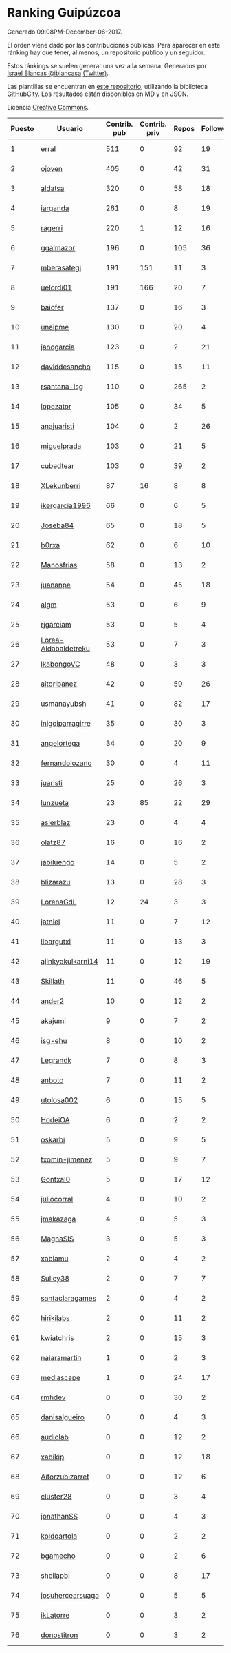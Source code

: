 # Ranking Guipúzcoa

Generado 09:08PM-December-06-2017.

El orden viene dado por las contribuciones públicas. Para aparecer en este ránking hay que tener, al menos, un repositorio público y un seguidor.

Estos ránkings se suelen generar una vez a la semana. Generados por [Israel Blancas @iblancasa](https://github.com/iblancasa/) [(Twitter)](https://twitter.com/iblancasa).

Las plantillas se encuentran en [este repositorio](https://github.com/iblancasa/GH-Spanish-Ranking), utilizando la biblioteca [GitHubCity](https://github.com/iblancasa/GitHubCity). Los resultados están disponibles en MD y en JSON.

Licencia [Creative Commons](https://creativecommons.org/licenses/by/4.0/).

| Puesto   |  Usuario  | Contrib. pub | Contrib. priv |Repos| Followers | Desde |  Avatar  |
|----------|-----------|--------------|---------------|-----|-----------|-------|----------|
|1|[erral](https://github.com/erral)|511|0|92|19|2011-05-29|![erral](https://avatars2.githubusercontent.com/u/817365)|
|2|[ojoven](https://github.com/ojoven)|405|0|42|31|2011-05-06|![ojoven](https://avatars1.githubusercontent.com/u/772734)|
|3|[aldatsa](https://github.com/aldatsa)|320|0|58|18|2013-06-19|![aldatsa](https://avatars2.githubusercontent.com/u/4741986)|
|4|[iarganda](https://github.com/iarganda)|261|0|8|19|2013-04-02|![iarganda](https://avatars3.githubusercontent.com/u/4041131)|
|5|[ragerri](https://github.com/ragerri)|220|1|12|16|2010-09-28|![ragerri](https://avatars0.githubusercontent.com/u/419327)|
|6|[ggalmazor](https://github.com/ggalmazor)|196|0|105|36|2010-02-18|![ggalmazor](https://avatars1.githubusercontent.com/u/205913)|
|7|[mberasategi](https://github.com/mberasategi)|191|151|11|3|2011-04-19|![mberasategi](https://avatars0.githubusercontent.com/u/738823)|
|8|[uelordi01](https://github.com/uelordi01)|191|166|20|7|2015-04-22|![uelordi01](https://avatars1.githubusercontent.com/u/12067904)|
|9|[baiofer](https://github.com/baiofer)|137|0|16|3|2014-03-01|![baiofer](https://avatars2.githubusercontent.com/u/6826590)|
|10|[unaipme](https://github.com/unaipme)|130|0|20|4|2014-11-24|![unaipme](https://avatars0.githubusercontent.com/u/9933703)|
|11|[janogarcia](https://github.com/janogarcia)|123|0|2|21|2009-03-06|![janogarcia](https://avatars1.githubusercontent.com/u/60790)|
|12|[daviddesancho](https://github.com/daviddesancho)|115|0|15|11|2011-11-07|![daviddesancho](https://avatars2.githubusercontent.com/u/1177446)|
|13|[rsantana-isg](https://github.com/rsantana-isg)|110|0|265|2|2016-05-10|![rsantana-isg](https://avatars1.githubusercontent.com/u/19290111)|
|14|[lopezator](https://github.com/lopezator)|105|0|34|5|2013-10-26|![lopezator](https://avatars0.githubusercontent.com/u/5780637)|
|15|[anajuaristi](https://github.com/anajuaristi)|104|0|2|26|2010-01-21|![anajuaristi](https://avatars3.githubusercontent.com/u/186591)|
|16|[miguelprada](https://github.com/miguelprada)|103|0|21|5|2011-03-19|![miguelprada](https://avatars0.githubusercontent.com/u/678580)|
|17|[cubedtear](https://github.com/cubedtear)|103|0|39|2|2012-04-06|![cubedtear](https://avatars0.githubusercontent.com/u/1618573)|
|18|[XLekunberri](https://github.com/XLekunberri)|87|16|8|8|2015-02-04|![XLekunberri](https://avatars1.githubusercontent.com/u/10845905)|
|19|[ikergarcia1996](https://github.com/ikergarcia1996)|66|0|6|5|2016-04-29|![ikergarcia1996](https://avatars1.githubusercontent.com/u/18737249)|
|20|[Joseba84](https://github.com/Joseba84)|65|0|18|5|2013-09-30|![Joseba84](https://avatars0.githubusercontent.com/u/5579257)|
|21|[b0rxa](https://github.com/b0rxa)|62|0|6|10|2014-03-07|![b0rxa](https://avatars3.githubusercontent.com/u/6883373)|
|22|[Manosfrias](https://github.com/Manosfrias)|58|0|13|2|2014-12-05|![Manosfrias](https://avatars2.githubusercontent.com/u/10085811)|
|23|[juananpe](https://github.com/juananpe)|54|0|45|18|2011-09-25|![juananpe](https://avatars3.githubusercontent.com/u/1078305)|
|24|[algm](https://github.com/algm)|53|0|6|9|2009-10-29|![algm](https://avatars3.githubusercontent.com/u/146385)|
|25|[rjgarciam](https://github.com/rjgarciam)|53|0|5|4|2012-02-17|![rjgarciam](https://avatars1.githubusercontent.com/u/1446890)|
|26|[Lorea-Aldabaldetreku](https://github.com/Lorea-Aldabaldetreku)|53|0|7|3|2016-12-26|![Lorea-Aldabaldetreku](https://avatars1.githubusercontent.com/u/24773049)|
|27|[lkabongoVC](https://github.com/lkabongoVC)|48|0|3|3|2012-03-06|![lkabongoVC](https://avatars3.githubusercontent.com/u/1507997)|
|28|[aitoribanez](https://github.com/aitoribanez)|42|0|59|26|2011-11-20|![aitoribanez](https://avatars2.githubusercontent.com/u/1209012)|
|29|[usmanayubsh](https://github.com/usmanayubsh)|41|0|82|17|2014-09-07|![usmanayubsh](https://avatars2.githubusercontent.com/u/8685049)|
|30|[inigoiparragirre](https://github.com/inigoiparragirre)|35|0|30|3|2013-06-18|![inigoiparragirre](https://avatars0.githubusercontent.com/u/4726310)|
|31|[angelortega](https://github.com/angelortega)|34|0|20|9|2011-07-12|![angelortega](https://avatars2.githubusercontent.com/u/910340)|
|32|[fernandolozano](https://github.com/fernandolozano)|30|0|4|11|2014-02-03|![fernandolozano](https://avatars0.githubusercontent.com/u/6573359)|
|33|[juaristi](https://github.com/juaristi)|25|0|26|3|2015-05-01|![juaristi](https://avatars2.githubusercontent.com/u/12197371)|
|34|[lunzueta](https://github.com/lunzueta)|23|85|22|29|2013-04-26|![lunzueta](https://avatars1.githubusercontent.com/u/4266279)|
|35|[asierblaz](https://github.com/asierblaz)|23|0|4|4|2016-02-22|![asierblaz](https://avatars2.githubusercontent.com/u/17404020)|
|36|[olatz87](https://github.com/olatz87)|16|0|16|2|2011-12-01|![olatz87](https://avatars1.githubusercontent.com/u/1233180)|
|37|[jabiluengo](https://github.com/jabiluengo)|14|0|5|2|2015-09-18|![jabiluengo](https://avatars3.githubusercontent.com/u/14353000)|
|38|[blizarazu](https://github.com/blizarazu)|13|0|28|3|2010-06-13|![blizarazu](https://avatars1.githubusercontent.com/u/304059)|
|39|[LorenaGdL](https://github.com/LorenaGdL)|12|24|3|3|2014-11-21|![LorenaGdL](https://avatars3.githubusercontent.com/u/9889214)|
|40|[jatniel](https://github.com/jatniel)|11|0|7|12|2011-09-22|![jatniel](https://avatars0.githubusercontent.com/u/1070744)|
|41|[libargutxi](https://github.com/libargutxi)|11|0|13|3|2012-03-21|![libargutxi](https://avatars2.githubusercontent.com/u/1560714)|
|42|[ajinkyakulkarni14](https://github.com/ajinkyakulkarni14)|11|0|12|19|2013-10-15|![ajinkyakulkarni14](https://avatars2.githubusercontent.com/u/5690213)|
|43|[Skillath](https://github.com/Skillath)|11|0|46|5|2013-10-18|![Skillath](https://avatars0.githubusercontent.com/u/5716415)|
|44|[ander2](https://github.com/ander2)|10|0|12|2|2013-04-12|![ander2](https://avatars3.githubusercontent.com/u/4135033)|
|45|[akajumi](https://github.com/akajumi)|9|0|7|2|2011-03-24|![akajumi](https://avatars0.githubusercontent.com/u/688448)|
|46|[isg-ehu](https://github.com/isg-ehu)|8|0|10|2|2016-05-05|![isg-ehu](https://avatars3.githubusercontent.com/u/19205461)|
|47|[Legrandk](https://github.com/Legrandk)|7|0|8|3|2013-02-20|![Legrandk](https://avatars3.githubusercontent.com/u/3646729)|
|48|[anboto](https://github.com/anboto)|7|0|11|2|2012-03-14|![anboto](https://avatars2.githubusercontent.com/u/1537836)|
|49|[utolosa002](https://github.com/utolosa002)|6|0|15|5|2012-04-01|![utolosa002](https://avatars1.githubusercontent.com/u/1595841)|
|50|[HodeiOA](https://github.com/HodeiOA)|6|0|2|2|2017-10-06|![HodeiOA](https://avatars2.githubusercontent.com/u/32583078)|
|51|[oskarbi](https://github.com/oskarbi)|5|0|9|5|2011-09-28|![oskarbi](https://avatars1.githubusercontent.com/u/1086896)|
|52|[txomin-jimenez](https://github.com/txomin-jimenez)|5|0|9|7|2012-09-27|![txomin-jimenez](https://avatars1.githubusercontent.com/u/2438137)|
|53|[Gontxal0](https://github.com/Gontxal0)|5|0|17|12|2013-11-22|![Gontxal0](https://avatars1.githubusercontent.com/u/6013722)|
|54|[juliocorral](https://github.com/juliocorral)|4|0|10|2|2010-02-03|![juliocorral](https://avatars1.githubusercontent.com/u/195665)|
|55|[jmakazaga](https://github.com/jmakazaga)|4|0|5|3|2013-11-16|![jmakazaga](https://avatars3.githubusercontent.com/u/5956999)|
|56|[MagnaSIS](https://github.com/MagnaSIS)|3|0|5|3|2015-06-29|![MagnaSIS](https://avatars0.githubusercontent.com/u/13098664)|
|57|[xabiamu](https://github.com/xabiamu)|2|0|4|2|2011-06-23|![xabiamu](https://avatars1.githubusercontent.com/u/869975)|
|58|[Sulley38](https://github.com/Sulley38)|2|0|7|7|2012-03-21|![Sulley38](https://avatars3.githubusercontent.com/u/1562410)|
|59|[santaclaragames](https://github.com/santaclaragames)|2|0|4|2|2013-10-16|![santaclaragames](https://avatars3.githubusercontent.com/u/5699144)|
|60|[hirikilabs](https://github.com/hirikilabs)|2|0|11|2|2014-03-03|![hirikilabs](https://avatars0.githubusercontent.com/u/6838507)|
|61|[kwiatchris](https://github.com/kwiatchris)|2|0|15|3|2015-09-09|![kwiatchris](https://avatars3.githubusercontent.com/u/14196954)|
|62|[naiaramartin](https://github.com/naiaramartin)|1|0|2|3|2012-08-01|![naiaramartin](https://avatars0.githubusercontent.com/u/2079601)|
|63|[mediascape](https://github.com/mediascape)|1|0|24|17|2013-10-14|![mediascape](https://avatars1.githubusercontent.com/u/5680867)|
|64|[rmhdev](https://github.com/rmhdev)|0|0|30|2|2011-01-31|![rmhdev](https://avatars0.githubusercontent.com/u/593433)|
|65|[danisalgueiro](https://github.com/danisalgueiro)|0|0|4|3|2010-03-04|![danisalgueiro](https://avatars0.githubusercontent.com/u/215491)|
|66|[audiolab](https://github.com/audiolab)|0|0|12|2|2011-07-30|![audiolab](https://avatars0.githubusercontent.com/u/948316)|
|67|[xabikip](https://github.com/xabikip)|0|0|12|18|2011-10-07|![xabikip](https://avatars2.githubusercontent.com/u/1109793)|
|68|[Aitorzubizarret](https://github.com/Aitorzubizarret)|0|0|12|6|2012-02-14|![Aitorzubizarret](https://avatars3.githubusercontent.com/u/1437157)|
|69|[cluster28](https://github.com/cluster28)|0|0|3|4|2013-07-18|![cluster28](https://avatars3.githubusercontent.com/u/5039840)|
|70|[jonathanSS](https://github.com/jonathanSS)|0|0|4|3|2013-10-25|![jonathanSS](https://avatars3.githubusercontent.com/u/5776656)|
|71|[koldoartola](https://github.com/koldoartola)|0|0|2|2|2014-04-13|![koldoartola](https://avatars3.githubusercontent.com/u/7279421)|
|72|[bgamecho](https://github.com/bgamecho)|0|0|2|6|2014-04-16|![bgamecho](https://avatars1.githubusercontent.com/u/7313057)|
|73|[sheilapbi](https://github.com/sheilapbi)|0|0|8|17|2014-09-09|![sheilapbi](https://avatars2.githubusercontent.com/u/8705852)|
|74|[josuhercearsuaga](https://github.com/josuhercearsuaga)|0|0|5|5|2015-06-09|![josuhercearsuaga](https://avatars1.githubusercontent.com/u/12810089)|
|75|[ikLatorre](https://github.com/ikLatorre)|0|0|3|2|2015-08-11|![ikLatorre](https://avatars3.githubusercontent.com/u/13751581)|
|76|[donostitron](https://github.com/donostitron)|0|0|3|2|2016-11-02|![donostitron](https://avatars2.githubusercontent.com/u/23212814)|
